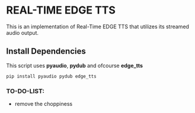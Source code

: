 # REAL-TIME EDGE TTS
This is an implementation of Real-Time EDGE TTS that utilizes its streamed audio output.

## Install Dependencies
This script uses  __pyaudio__, __pydub__ and ofcourse __edge_tts__
```
pip install pyaudio pydub edge_tts
```


### TO-DO-LIST:
 - remove the choppiness
